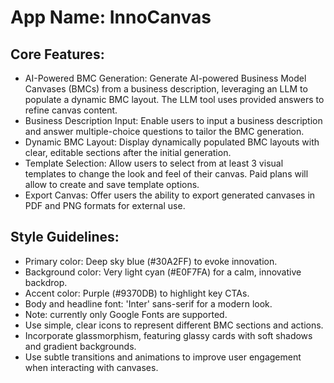 # **App Name**: InnoCanvas

## Core Features:

- AI-Powered BMC Generation: Generate AI-powered Business Model Canvases (BMCs) from a business description, leveraging an LLM to populate a dynamic BMC layout. The LLM tool uses provided answers to refine canvas content.
- Business Description Input: Enable users to input a business description and answer multiple-choice questions to tailor the BMC generation.
- Dynamic BMC Layout: Display dynamically populated BMC layouts with clear, editable sections after the initial generation.
- Template Selection: Allow users to select from at least 3 visual templates to change the look and feel of their canvas. Paid plans will allow to create and save template options.
- Export Canvas: Offer users the ability to export generated canvases in PDF and PNG formats for external use.

## Style Guidelines:

- Primary color: Deep sky blue (#30A2FF) to evoke innovation.
- Background color: Very light cyan (#E0F7FA) for a calm, innovative backdrop.
- Accent color: Purple (#9370DB) to highlight key CTAs.
- Body and headline font: 'Inter' sans-serif for a modern look.
- Note: currently only Google Fonts are supported.
- Use simple, clear icons to represent different BMC sections and actions.
- Incorporate glassmorphism, featuring glassy cards with soft shadows and gradient backgrounds.
- Use subtle transitions and animations to improve user engagement when interacting with canvases.